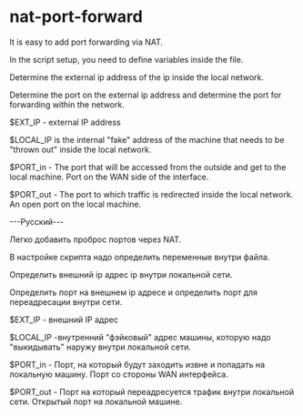 # nat-port-forward

It is easy to add port forwarding via NAT.

In the script setup, you need to define variables inside the file.

Determine the external ip address of the ip inside the local network.

Determine the port on the external ip address and determine the port for forwarding within the network.

$EXT_IP - external IP address

$LOCAL_IP is the internal "fake" address of the machine that needs to be "thrown out" inside the local network.

$PORT_in - The port that will be accessed from the outside and get to the local machine. Port on the WAN side of the interface.

$PORT_out - The port to which traffic is redirected inside the local network. An open port on the local machine.

---Русский---

Легко добавить проброс портов через NAT.

В настройке скрипта надо определить переменные внутри файла. 

Определить внешний ip адрес ip внутри локальной сети.

Определить порт на внешнем ip адресе и определить порт для переадресации внутри сети.

$EXT_IP - внешний IP адрес

$LOCAL_IP -внутренний "фэйковый" адрес машины, которую надо "выкидывать" наружу внутри локальной сети.

$PORT_in - Порт, на который будут заходить извне и попадать на локальную машину. Порт со стороны WAN интерфейса.

$PORT_out - Порт на который переадресуется трафик внутри локальной сети. Открытый порт на локальной машине.
